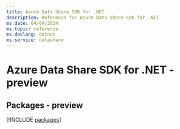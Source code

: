 ```yaml
---
title: Azure Data Share SDK for .NET
description: Reference for Azure Data Share SDK for .NET
ms.date: 04/04/2024
ms.topic: reference
ms.devlang: dotnet
ms.service: datashare
---
```

# Azure Data Share SDK for .NET - preview
## Packages - preview
[!INCLUDE [packages](data-share-index.md)]